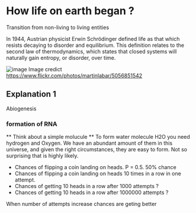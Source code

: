 # How life on earth began ?
Transition from non-living to living entities

In 1944, Austrian physicist Erwin Schrödinger defined life as that which resists decaying to disorder and equilibrium. This definition relates to the second law of thermodynamics, which states that closed systems will naturally gain entropy, or disorder, over time.

![image](https://user-images.githubusercontent.com/13312112/197473279-dd290e1c-85d6-4067-91d4-93c67a33f9b7.png)
Image credict https://www.flickr.com/photos/martinlabar/5056851542

## Explanation 1 
Abiogenesis

### formation of RNA

** Think about a simple molucule **
To form water molecule H2O you need hydrogen and Oxygen. We have an abundant amount of them in this universe, and given the right circumstances, they are easy to form. Not so surprising that is highly likely. 

- Chances of flipping a coin landing on heads.  P = 0.5. 50% chance
- Chances of flipping a coin landing on heads 10 times in a row in one attempt. 
- Chances of getting 10 heads in a row after 1000 attempts ?
- Chances of getting 10 heads in a row after 1000000 attempts ?

When number of attempts increase chances are geting better



